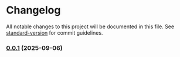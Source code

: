 # Changelog

All notable changes to this project will be documented in this file. See [standard-version](https://github.com/conventional-changelog/standard-version) for commit guidelines.

### [0.0.1](https://github.com/vegito-app/local/compare/v0.0.0...v0.0.1) (2025-09-06)
